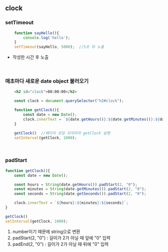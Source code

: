 ## clock

### setTimeout

```javaScript
    function sayHello(){
        console.log('hello');
    }
    setTimeout(sayHello, 5000);  //5초 뒤 노출
```

- 작성한 시간 후 노출
<br>

### 매초마다 새로운 date object 불러오기

```html
    <h2 id="clock">00:00:00</h2>
```

```javaScript
    const clock = document.querySelector("h2#clock");

    function getClock(){
        const date = new Date();
        clock.innerText = `${date.getHours()}:${date.getMinutes()}:${date.getSeconds()}`    //벡틱사용
    }

    getClock()  //페이지 로딩 되자마자 getClock 실행
    setInterval(getClock, 1000);
```
<br>

### padStart

```javaScript
function getClock(){
    const date = new Date();

    const hours = String(date.getHours()).padStart(2, "0");
    const minutes = String(date.getMinutes()).padStart(2, "0");
    const seconds = String(date.getSeconds()).padStart(2, "0");

    clock.innerText = `${hours}:${minutes}:${seconds}`;
}

getClock()
setInterval(getClock, 1000);
```
1. number이기 때문에 string으로 변환
2. padStart(2, "0") : 길이가 2가 아닐 때 앞에 "0" 입력
3. padEnd(2, "0") : 길이가 2가 아닐 때 뒤에 "0" 입력
